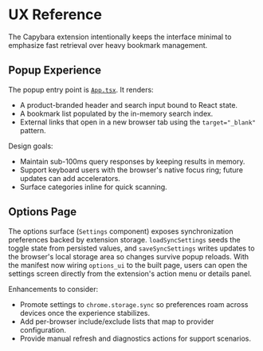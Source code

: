 # UX Reference

The Capybara extension intentionally keeps the interface minimal to emphasize fast retrieval over heavy bookmark management.

## Popup Experience

The popup entry point is [`App.tsx`](../../packages/web-extension/src/popup/App.tsx). It renders:

- A product-branded header and search input bound to React state.
- A bookmark list populated by the in-memory search index.
- External links that open in a new browser tab using the `target="_blank"` pattern.

Design goals:

- Maintain sub-100ms query responses by keeping results in memory.
- Support keyboard users with the browser's native focus ring; future updates can add accelerators.
- Surface categories inline for quick scanning.

## Options Page

The options surface (`Settings` component) exposes synchronization preferences backed by extension storage. `loadSyncSettings` seeds the toggle state from persisted values, and `saveSyncSettings` writes updates to the browser's local storage area so changes survive popup reloads. With the manifest now wiring `options_ui` to the built page, users can open the settings screen directly from the extension's action menu or details panel.

Enhancements to consider:

- Promote settings to `chrome.storage.sync` so preferences roam across devices once the experience stabilizes.
- Add per-browser include/exclude lists that map to provider configuration.
- Provide manual refresh and diagnostics actions for support scenarios.

